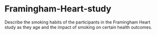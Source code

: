 # Framingham-Heart-study
Describe the smoking habits of the participants in the Framingham Heart study as they age and the impact of smoking on certain health outcomes.
